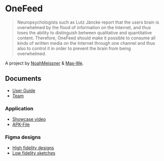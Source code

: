 # OneFeed

> Neuropsychologists such as Lutz Jäncke report that the users brain is overwhelmed by the flood of information on the Internet, and thus loses the ability to distinguish between qualitative and quantitative content. Therefore, OneFeed should make it possible to consume all kinds of written media on the Internet through one channel and thus also to control it in order to prevent the brain from being overwhelmed.

A project by [NoahMeissner](https://github.com/NoahMeissner) & [Max-We](https://github.com/Max-We).

## Documents

- [User Guide](App.md)
- [Team](Team.md)

### Application

- [Showcase video](https://youtu.be/UNB_qXInrRU)
- [APK-File](https://ann.nl.tab.digital/s/CMRPKND6scxrwdG)

### Figma designs

- [High fidelity designs](https://www.figma.com/file/Qs7Rt1sHatCUhQgSL1n5ZC/OneFeed-Design-New?node-id=0%3A1)
- [Low fidelity sketches](https://www.figma.com/file/do8SWaPprpOsCCPQiwce9u/OneFeed-Sketches?node-id=0%3A1)
